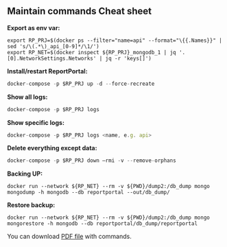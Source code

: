 ## Maintain commands Cheat sheet
**Export as env var:** 

```
export RP_PRJ=$(docker ps --filter="name=api" --format="\{{.Names}}" | sed 's/\(.*\)_api_[0-9]*/\1/')
export RP_NET=$(docker inspect ${RP_PRJ}_mongodb_1 | jq '.[0].NetworkSettings.Networks' | jq -r 'keys[]')
```

**Install/restart ReportPortal:** 

```javascript
docker-compose -p $RP_PRJ up -d --force-recreate
```

**Show all logs:** 

```javascript
docker-compose -p $RP_PRJ logs
```

**Show specific logs:** 

```javascript
docker-compose -p $RP_PRJ logs <name, e.g. api>
```

**Delete everything except data:** 

```javascript
docker-compose -p $RP_PRJ down —rmi -v --remove-orphans
```

**Backing UP:** 

```
docker run --network ${RP_NET} --rm -v ${PWD}/dump2:/db_dump mongo  mongodump -h mongodb --db reportportal --out/db_dump/
```

**Restore backup:** 

```
docker run --network ${RP_NET} --rm -v ${PWD}/dump2:/db_dump mongo  mongorestore -h mongodb --db reportportal/db_dump/reportportal
```

You can download [PDF file](/documentation/resources/CheatSheet.pdf) with commands.
